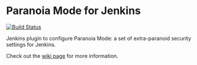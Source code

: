 # Paranoia Mode for Jenkins

[![Build Status](https://ci.jenkins.io/buildStatus/icon?job=Plugins/paranoia-plugin/master)](https://ci.jenkins.io/job/Plugins/job/paranoia-plugin/job/master/)

Jenkins plugin to configure Paranoia Mode: a set of extra-paranoid security settings for Jenkins.

Check out the [wiki page](https://wiki.jenkins.io/display/JENKINS/Paranoia+Plugin) for more information.
